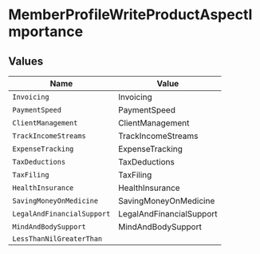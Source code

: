 # MemberProfileWriteProductAspectImportance


## Values

| Name                       | Value                      |
| -------------------------- | -------------------------- |
| `Invoicing`                | Invoicing                  |
| `PaymentSpeed`             | PaymentSpeed               |
| `ClientManagement`         | ClientManagement           |
| `TrackIncomeStreams`       | TrackIncomeStreams         |
| `ExpenseTracking`          | ExpenseTracking            |
| `TaxDeductions`            | TaxDeductions              |
| `TaxFiling`                | TaxFiling                  |
| `HealthInsurance`          | HealthInsurance            |
| `SavingMoneyOnMedicine`    | SavingMoneyOnMedicine      |
| `LegalAndFinancialSupport` | LegalAndFinancialSupport   |
| `MindAndBodySupport`       | MindAndBodySupport         |
| `LessThanNilGreaterThan`   | <nil>                      |